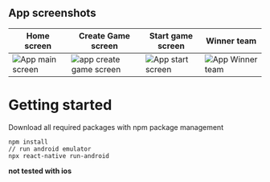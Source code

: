 ## App screenshots
| Home screen | Create Game screen | Start game screen | Winner team
|--|--|--|--|
| ![App main screen](https://github.com/vasdeJ/react-native-taboo-game/blob/master/src/images/a4bb9d8c-f351-4e76-8dfd-42f5a3ba47ce.jpg?raw=true) | ![app create game screen](https://github.com/vasdeJ/react-native-taboo-game/blob/master/src/images/75deca1c-6a61-4f22-8890-82d5d00c2964.jpg?raw=true) | ![App start screen](https://github.com/vasdeJ/react-native-taboo-game/blob/master/src/images/4cf0845f-71c7-4b40-a2af-0145e84bed16.jpg?raw=true) | ![App Winner team](https://github.com/vasdeJ/react-native-taboo-game/blob/master/src/images/home.jpg?raw=true)

# Getting started


Download all required packages with npm package management
```
npm install
// run android emulator
npx react-native run-android
```
**not tested with ios**
